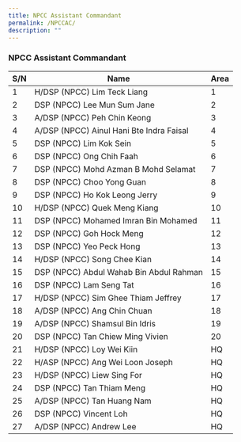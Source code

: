 ```yaml
---
title: NPCC Assistant Commandant
permalink: /NPCCAC/
description: ""
---
```

### NPCC Assistant Commandant



| S/N | Name | Area |
| -------- | -------- | -------- |
| 1     | H/DSP (NPCC) Lim Teck Liang     | 1     |
| 2     | DSP (NPCC) Lee Mun Sum Jane     | 2     |
| 3     | A/DSP (NPCC) Peh Chin Keong     | 3     |
| 4     | A/DSP (NPCC) Ainul Hani Bte Indra Faisal     | 4     |
| 5     | DSP (NPCC) Lim Kok Sein     | 5     |
| 6     | DSP (NPCC) Ong Chih Faah     | 6     |
| 7     | DSP (NPCC) Mohd Azman B Mohd Selamat     | 7     |
| 8     | DSP (NPCC) Choo Yong Guan     | 8     |
| 9     | DSP (NPCC) Ho Kok Leong Jerry     | 9     |
| 10     | H/DSP (NPCC) Quek Meng Kiang     | 10     |
| 11     | DSP (NPCC) Mohamed Imran Bin Mohamed     | 11     |
| 12     | DSP (NPCC) Goh Hock Meng     | 12     |
| 13     | DSP (NPCC) Yeo Peck Hong     | 13     |
| 14     | H/DSP (NPCC) Song Chee Kian     | 14     |
| 15     | DSP (NPCC) Abdul Wahab Bin Abdul Rahman     | 15     |
| 16     | DSP (NPCC) Lam Seng Tat     | 16     |
| 17     | H/DSP (NPCC) Sim Ghee Thiam Jeffrey     | 17     |
| 18     | A/DSP (NPCC) Ang Chin Chuan     | 18     |
| 19     | A/DSP (NPCC) Shamsul Bin Idris     | 19     |
| 20     | DSP (NPCC) Tan Chiew Ming Vivien     | 20     |
| 21     | H/DSP (NPCC) Loy Wei Kiin     | HQ     |
| 22     | H/ASP (NPCC) Ang Wei Loon Joseph     | HQ     |
| 23     | H/DSP (NPCC) Liew Sing For     | HQ     |
| 24     | DSP (NPCC) Tan Thiam Meng     | HQ     |
| 25     | A/DSP (NPCC) Tan Huang Nam     | HQ     |
| 26     | DSP (NPCC) Vincent Loh     | HQ     |
| 27     | A/DSP (NPCC) Andrew Lee     | HQ     |